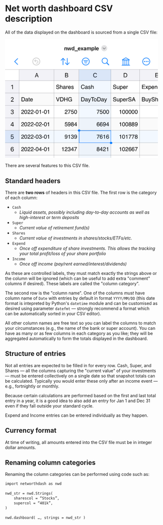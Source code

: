 # Net worth dashboard CSV description

All of the data displayed on the dashboard is sourced from a single CSV file:

![Screenshot of typical CSV editor.](CSV_screenshot.png)

There are several features to this CSV file.

## Standard headers

There are __two rows__ of headers in this CSV file. The first row is the category of each column:

* `Cash`
    * _Liquid assets, possibly including day-to-day accounts as well as high-interest or term deposits_
* `Super` 
    * _Current value of retirement fund(s)_
* `Shares`
    * _Current value of investments in shares/stocks/ETFs/etc._
* `Expend`
    * _Once off expenditure of share investments. This allows the tracking your total profit/loss of your share portfolio_
* `Income`
    * _Once off income (pay/rent earned/interest/dividends)_

As these are controlled labels, they must match exactly the strings above or the column will be ignored (which can be useful to add extra "comment" columns if desired).
These labels are called the "column category".

The second row is the "column name". One of the columns *must* have column name of `Date` with entries by default in format `YYYY/MM/DD` (this date format is intepreted by Python's `datetime` module and can be customised as desired using parameter `datefmt` — strongly recommend a format which can be automatically sorted in your CSV editor).

All other column names are free text so you can label the columns to match your circumstances (e.g., the name of the bank or super account).
You can have as many or as few columns in each category as you like; they will be aggregated automatically to form the totals displayed in the dashboard.

## Structure of entries

Not all entries are expected to be filled in for every row. Cash, Super, and Shares — all the columns capturing the "current value" of your investments — must be entered collectively on a single date so that snapshot totals can be calculated.
Typically you would enter these only after an income event — e.g., fortnightly or monthly.

Because certain calculations are performed based on the first and last total entry in a year, it is a good idea to also add an entry for Jan 1 and Dec 31 even if they fall outside your standard cycle.

Expend and Income entries can be entered individually as they happen.

## Currency format

At time of writing, all amounts entered into the CSV file must be in integer dollar amounts.

## Renaming column categories

Renaming the column categories can be performed using code such as:

    import networthdash as nwd
    
    nwd_str = nwd.Strings(
        sharescol = “Stocks”,
        supercol = “401k”,
    )
    
    nwd.dashboard( …, strings = nwd_str )

